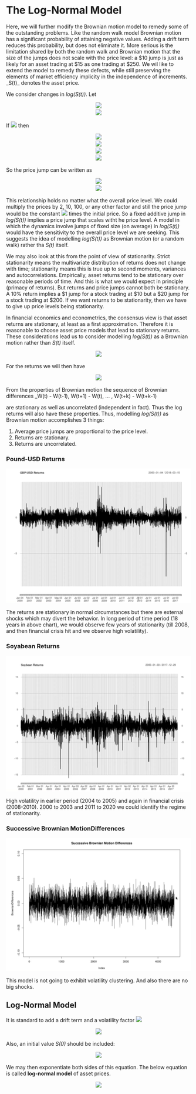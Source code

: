 <h1>The Log-Normal Model</h1>
Here, we will further modify the Brownian motion model to remedy some of the outstanding problems. Like the random walk model Brownian motion has a significant probability of attaining negative values. Adding a drift term reduces this probability, but does not eliminate it. More serious is the limitation shared by both the random walk and Brownian motion that the size of the jumps does not scale with the price level: a $10 jump is just as likely for an asset trading at $15 as one trading at $250. We wil like to extend the model to remedy these defects, while still preserving the elements of market efficiency implicity in the independence of increments. _S(t)_ denotes the asset price.

We consider changes in _log(S(t))_. Let 

<p align="center">
<img src="https://render.githubusercontent.com/render/math?math=\psi \( t ) = log \( S \( t ) )"><br>
  <img src="https://render.githubusercontent.com/render/math?math=S \( t ) = e^{ \psi \( t ) }"><br>
</p>

If <img src="https://render.githubusercontent.com/render/math?math=\psi \( t %2B 1 ) = \psi \( t ) %2B \delta"> then 

<p align="center">
<img src="https://render.githubusercontent.com/render/math?math=S \(t %2B 1 ) = e^{ \psi \( t %2B 1 ) }"><br>
  <img src="https://render.githubusercontent.com/render/math?math=S \(t %2B 1 ) = e^{ \psi \( t  ) %2B \delta }"><br>
  <img src="https://render.githubusercontent.com/render/math?math=S \(t %2B 1 ) = e^{ \delta } e^{ \psi \( t ) }"><br>
  <img src="https://render.githubusercontent.com/render/math?math=S \(t %2B 1 ) = e^{ \delta } S \( t )"><br>
</p>

So the price jump can be written as

<p align="center">
<img src="https://render.githubusercontent.com/render/math?math=S \( t %2B 1 ) - S \( t ) = e^{\delta} S \( t ) - S \( t )"><br>
  <img src="https://render.githubusercontent.com/render/math?math== \( e^{\delta} - 1 ) S \( t )">
</p>

This relationship holds no matter what the overall price level. We could multiply the prices by 2, 10, 100, or any other factor and still the price jump would be the constant <img src="https://render.githubusercontent.com/render/math?math=e^{\delta} - 1"> times the initial price. So a fixed additive jump in _log(S(t))_ implies a price jump that scales witht he price level. A model in which the dynamics involve jumps of fixed size (on average) in _log(S(t))_ would have the sensitivity to the overall price level we are seeking. This suggests the idea of modelling _log(S(t))_ as Brownian motion (or a random walk) rather tha _S(t)_ itself.  

We may also look at this from the point of view of stationarity. Strict stationarity means the multivariate distribution of returns does not change with time; stationarity means this is true up to second moments, variances and autocorrelations. Empirically, asset returns tend to be stationary over reasonable periods of time. And this is what we would expect in principle (primacy of returns). But returns and price jumps cannot both be stationary. A 10% return implies a $1 jump for a stock trading at $10 but a $20 jump for a stock trading at $200. If we want returns to be stationarity, then we have to give up price levels being stationarity. 

In financial economics and econometrics, the consensus view is that asset returns are stationary, at least as a first approximation. Therefore it is reasonable to choose asset price models that lead to stationary returns. These considerations lead us to consider modelling _log(S(t))_ as a Brownian motion rather than _S(t)_ itself.

<p align="center">
<img src="https://render.githubusercontent.com/render/math?math=log \( S \(t ) ) = W \( t )">
</p>

For the returns we will then have

<p align="center">
<img src="https://render.githubusercontent.com/render/math?math=log \( \frac{S \( t )}{S \( t - 1 )} ) = log \( S \( t ) ) - log \( S \( t - 1 ) ) = W \( t ) - W \( t - 1 )">
</p>

From the properties of Brownian motion the sequence of Brownian differences _W(t) - W(t-1), W(t+1) - W(t), ... , W(t+k) - W(t+k-1)

are stationary as well as uncorrelated (independent in fact). Thus the log returns will also have these properties. Thus, modelling _log(S(t))_ as Brownian motion accomplishes 3 things:
<ol>
  <li>Average price jumps are proportional to the price level.</li>
  <li>Returns are stationary.</li>
  <li>Returns are uncorrelated.</li>
  </ol>

<h3>Pound-USD Returns</h3>

<img src="../Images/S5_GBP_USD_Returns.png" alt="GBP/USD Returns"/>

The returns are stationary in normal circumstances but there are external shocks which may divert the behavior. In long period of time period (18 years in above chart), we would observe few years of stationarity (till 2008, and then financial crisis hit and we observe high volatility).

<h3>Soyabean Returns</h3>

<img src="../Images/S5_Soyabean_Returns.png" alt="GBP/USD Returns"/>

High volatility in earlier period (2004 to 2005) and again in financial crisis (2008-2010). 2000 to 2003 and 2011 to 2020 we could identify the regime of stationarity. 

<h3>Successive Brownian MotionDifferences</h3>

<img src="../Images/S5_Successive_brownian_Motion_Differences.png" alt="GBP/USD Returns"/>

This model is not going to exhibit volatility clustering. And also there are no big shocks. 

<h2>Log-Normal Model</h2>
It is standard to add a drift term and a volatility factor <img src="https://render.githubusercontent.com/render/math?math=\sigma">

<p align="center">
<img src="https://render.githubusercontent.com/render/math?math=log \( S \( t ) ) = \mu t %2B \sigma W \( t ) ">
</p>

Also, an initial value _S(0)_ should be included:

<p align="center">
<img src="https://render.githubusercontent.com/render/math?math=log \( S \( t ) ) = log \( S \( 0 ) ) %2b \mu t %2B \sigma W \( t ) ">
</p>

We may then exponentiate both sides of this equation. The below equation is called __log-normal model__ of asset prices.

<p align="center">
<img src="https://render.githubusercontent.com/render/math?math=\( S \( t ) ) = S \( 0 ) e^{ \mu t %2B \sigma W \( t ) }">
</p>
